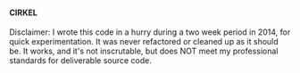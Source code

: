 #### CIRKEL

Disclaimer: I wrote this code in a hurry during a two week period in 2014, for quick experimentation. It was never refactored or cleaned up as it should be. It works, and it's not inscrutable, but does NOT meet my professional standards for deliverable source code.


